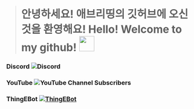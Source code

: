 > # 안녕하세요! 애브리띵의 깃허브에 오신것을 환영해요! Hello! Welcome to my github! <img src="https://camo.githubusercontent.com/e8e7b06ecf583bc040eb60e44eb5b8e0ecc5421320a92929ce21522dbc34c891/68747470733a2f2f6d656469612e67697068792e636f6d2f6d656469612f6876524a434c467a6361737252346961377a2f67697068792e676966" width="40px">

### Discord ![Discord](https://img.shields.io/discord/817716330249453568?style=for-the-badge&logo=discord)

### YouTube ![YouTube Channel Subscribers](https://img.shields.io/youtube/channel/subscribers/UC-LdM1LY3waO9UasSJN2mRw?style=for-the-badge&logo=youtube)

### ThingEBot [![ThingEBot](https://img.shields.io/badge/%EB%9D%B5%EC%9D%B4%EB%B4%87-%EC%B4%88%EB%8C%80%ED%95%98%EA%B8%B0-5865F2?logo=discord&style=for-the-badge)](http://invite.thingebot.kro.kr)
